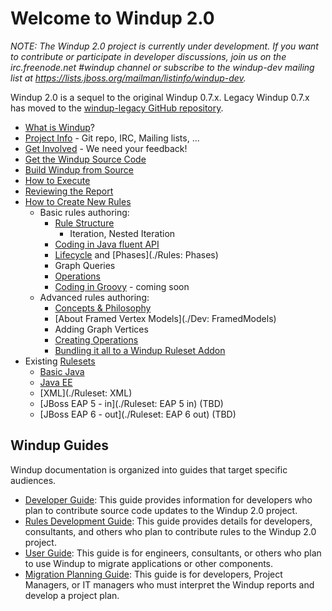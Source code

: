 # Welcome to Windup 2.0

_NOTE: The Windup 2.0 project is currently under development. If you want to contribute or participate in developer discussions, join us on the irc.freenode.net #windup channel or subscribe to the windup-dev mailing list at https://lists.jboss.org/mailman/listinfo/windup-dev._

Windup 2.0 is a sequel to the original Windup 0.7.x. Legacy Windup 0.7.x has moved to the [windup-legacy GitHub repository](https://github.com/windup/windup-legacy).

* [What is Windup](What-is-Windup)?
* [Project Info](Project-Info) - Git repo, IRC, Mailing lists, ...
* [Get Involved](Get-Involved) - We need your feedback!
* [Get the Windup Source Code](./Dev:-Get-the-Windup-Source-Code)
* [Build Windup from Source](./Dev:-Build)
* [How to Execute](Execute-Windup)
* [Reviewing the Report](Reviewing-the-Report)
* [How to Create New Rules](./Rules:-Creating)
   * Basic rules authoring:
       * [Rule Structure](./Rules:-Rule-Structure)
           * Iteration, Nested Iteration
       * [Coding in Java fluent API](./Rules:-Coding-Java)
       * [Lifecycle](./Rules:-Rules-Execution-Lifecycle) and [Phases](./Rules: Phases)
       * Graph Queries
       * [Operations](./Rules:-Operations)
       * [Coding in Groovy](./Rules:-Coding-Groovy) - coming soon
   * Advanced rules authoring:
       * [Concepts & Philosophy](./Rules:-Concepts-&-Philosophy)
       * [About Framed Vertex Models](./Dev: FramedModels)
       * Adding Graph Vertices
       * [Creating Operations](./Rules:-Creating-Operations)
       * [Bundling it all to a Windup Ruleset Addon](./Rules:-Bundling)
* Existing [Rulesets](./Rulesets)
   * [Basic Java](./Ruleset:-Java-Basic)
   * [Java EE](./Ruleset:-Java-EE)
   * [XML](./Ruleset: XML)
   * [JBoss EAP 5 - in](./Ruleset: EAP 5 in) (TBD)
   * [JBoss EAP 6 - out](./Ruleset: EAP 6 out) (TBD)

## Windup Guides

Windup documentation is organized into guides that target specific audiences.
 
* [Developer Guide](https://github.com/windup/windup/wiki/Dev:-Developer-Guide): This guide provides information for developers who plan to contribute source code updates to the Windup 2.0 project.
* [Rules Development Guide](https://github.com/windup/windup/wiki/Rules:--Rules-Development-Guide): This guide provides details for developers, consultants, and others who plan to contribute rules to the Windup 2.0 project.
* [User Guide](https://github.com/windup/windup/wiki/User:-User-Guide): This guide is for engineers, consultants, or others who plan to use Windup to migrate applications or other components.
* [Migration Planning Guide](https://github.com/windup/windup/wiki/Plan:-Migration-Planning-Guide): This guide is for developers, Project Managers, or IT managers who must interpret the Windup reports and develop a project plan.

